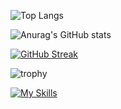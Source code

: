 ![Top Langs](https://github-readme-stats.vercel.app/api/top-langs/?username=Tayuchi&layout=compact&theme=dark)

![Anurag's GitHub stats](https://github-readme-stats.vercel.app/api?username=Tayuchi&theme=dark)

[![GitHub Streak](https://streak-stats.demolab.com/?user=Tayuchi)](https://git.io/streak-stats&theme=dark)

![trophy](https://github-profile-trophy.vercel.app/?username=Tayuchi&theme=dark)

[![My Skills](https://skillicons.dev/icons?i=html,css,js,ts,py,django,react,nextjs,supabase,prisma,vercel,git,github,gitlab,aws,docker,postman,vscode)](https://skillicons.dev)


<!--
### Hi there 👋 

**Tayuchi/Tayuchi** is a ✨ _special_ ✨ repository because its `README.md` (this file) appears on your GitHub profile.

Here are some ideas to get you started:

- 🔭 I’m currently working on ...
- 🌱 I’m currently learning ...
- 👯 I’m looking to collaborate on ...
- 🤔 I’m looking for help with ...
- 💬 Ask me about ...
- 📫 How to reach me: ...
- 😄 Pronouns: ...
- ⚡ Fun fact: ...
-->
